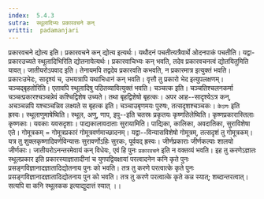 ```yaml
---
index:  5.4.3
sutra:  स्थूलादिभ्यः प्रकारवचने कन्
vritti:  padamanjari
---
```


प्रकारवचने द्योत्य इति। प्रकारवचने कन् द्योत्य इत्यर्थः। यथौदनं पचतीत्यत्रैवार्थे ओदनपाकं पचतीति। यद्वा-प्रकारउच्यते स्थूलादिभिरिति द्योतनायेत्यर्थः। प्रकारवाचिभ्यः कन् भवति, तदेव प्रकारवचनत्वं द्योतयितुमिति यावत्। जातीयरोऽपवाद इति। तेनायमपि तद्वदेव प्रकारवति कभवति, न प्रकारमात्र इत्युक्तं भवति। प्रकारःउभेदः, सादृश्यं च, उभयत्रापि यथाभिधानं कन् भवति। वृत्तौ तु प्रकारो भेद इत्युपलक्षणम्।
	चञ्चद्बृहतोरिति। एतावपि स्थूलादिषु पठितव्यावित्युक्तं भवति। चञ्चत्क इति। चञ्चतिश्चलनकर्मा चञ्चत्प्रकारश्चञ्चन्नेवं कश्चिद्विशेष उच्यते। तथा बृहद्विशेषो बृहत्कः। अपर आह--सादृश्येऽत्र कन्, अचञ्चन्नपि यश्चञ्चन्निव लक्ष्यते स बृहत्क इति। चञ्चाउबृणमयः पुरुषः, तत्सदृशश्चञ्चकः। `केऽणः` इति ह्रस्वः।
	स्थूलाणुमाषेष्विति। स्थूल, अणु, णाप, इपु--इति चतस्रः प्रकृतयः कृष्णतिलेष्विति। कृष्णप्रकारास्तिलाः कृष्णकाः। यवकाः यवसदृशाः। पाद्यकालावदाताः सुरायामिति। पाद्यिका, कालिका, अवदातिका, सुराविशेषा एते। गोमूत्रकम् = गोमूत्रप्रकारं गोमूत्रवर्णमाच्छादनम्। यद्वा--विन्यासविशेषो गोमूत्रम्, तत्सदृशं तु गोमूत्रकम्। यत्र तु शुक्लकृष्णादिवर्णविन्यासः सुरावर्णोऽहिः सुरकः, पूर्ववद् ह्रस्वः। जीर्णप्रकाराः जीर्णकल्पाः शालयो जीर्णकाः।
	जातीयरोऽनन्तरमेवायं कन् विधेयः, एवं हि पुनः `प्रकारवचने` इति न वक्तव्यं भवति। इह तु करणेऽज्ञातः स्थूलप्रकार इति प्रकारस्याज्ञातादीनां च युगपद्विवक्षायां परत्वादनेन कनि कृते पुनः प्रसङ्गविज्ञानादज्ञातादिद्योतनाय पुनः को भवति। तत्र तु करणे परत्वात्के कृते पुनः प्रसङ्गविज्ञानादज्ञातादिद्योतनाय पुन को भवति। तत्र तु करणे परत्वात्के कृते कन्न स्यात्; शब्दान्तरत्वात्। सत्यपि वा कनि स्थूलकक इत्याद्युदात्तं स्यात् ।।

